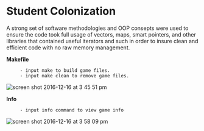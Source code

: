 # Student Colonization

A strong set of software methodologies and OOP consepts were used to ensure the code took full usage of vectors, maps, smart pointers, and other libraries that contained useful iterators and such in order to insure clean and efficient code with no raw memory management.

**Makefile**

         - input make to build game files.
         - input make clean to remove game files.

![screen shot 2016-12-16 at 3 45 51 pm](https://cloud.githubusercontent.com/assets/16431807/21278023/fed3f3dc-c3a6-11e6-9066-f7b772b11d48.png)

**Info**

         - input info command to view game info

![screen shot 2016-12-16 at 3 58 09 pm](https://cloud.githubusercontent.com/assets/16431807/21278317/836783c4-c3a8-11e6-8e3a-e919e265a501.png)
